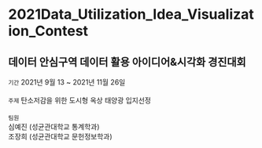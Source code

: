 # 2021Data_Utilization_Idea_Visualization_Contest
데이터 안심구역 데이터 활용 아이디어&시각화 경진대회
-------------
``` 기간 ``` 2021년 9월 13 ~ 2021년 11월 26일 <br />
<br />
``` 주제 ``` 탄소저감을 위한 도시형 옥상 태양광 입지선정<br />
<br />
``` 팀원 ``` <br />
심예진 (성균관대학교 통계학과)<br />
조장희 (성균관대학교 문헌정보학과)
